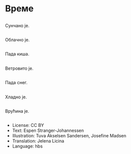 # Време

##
Сунчано је.

##
Облачно је.

##
Пада киша.

##
Ветровито је.

##
Пада снег.

##
Хладно је.

##
Врућина је.

##
* License: CC BY
* Text: Espen Stranger-Johannessen
* Illustration: Tuva Akselsen Sandersen, Josefine Madsen
* Translation: Jelena Licina
* Language: hbs
